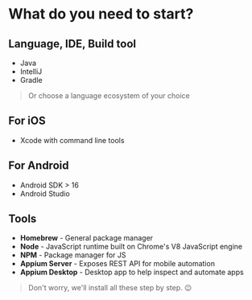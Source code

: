# What do you need to start?

## Language, IDE, Build tool

- Java
- IntelliJ
- Gradle

> Or choose a language ecosystem of your choice

## For iOS

- Xcode with command line tools

## For Android

- Android SDK > 16
- Android Studio

## Tools

- **Homebrew** - General package manager
- **Node** - JavaScript runtime built on Chrome's V8 JavaScript engine
- **NPM** - Package manager for JS
- **Appium Server** - Exposes REST API for mobile automation
- **Appium Desktop** - Desktop app to help inspect and automate apps

> Don't worry, we'll install all these step by step. 😉
